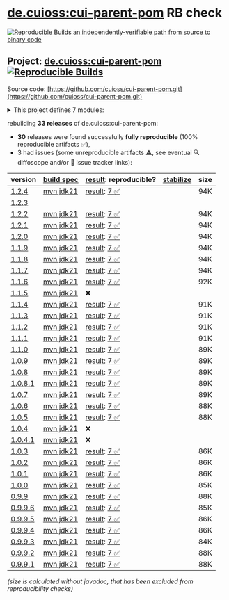 [de.cuioss:cui-parent-pom](https://central.sonatype.com/artifact/de.cuioss/cui-parent-pom/versions) RB check
=======

[![Reproducible Builds](https://reproducible-builds.org/images/logos/rb.svg) an independently-verifiable path from source to binary code](https://reproducible-builds.org/)

## Project: [de.cuioss:cui-parent-pom](https://central.sonatype.com/artifact/de.cuioss/cui-parent-pom/versions) [![Reproducible Builds](https://img.shields.io/endpoint?url=https://raw.githubusercontent.com/jvm-repo-rebuild/reproducible-central/master/content/de/cuioss/cui-parent-pom/badge.json)](https://github.com/jvm-repo-rebuild/reproducible-central/blob/master/content/de/cuioss/cui-parent-pom/README.md)

Source code: [https://github.com/cuioss/cui-parent-pom.git](https://github.com/cuioss/cui-parent-pom.git)

<details><summary>This project defines 7 modules:</summary>

* [de.cuioss:cui-java-bom](https://central.sonatype.com/artifact/de.cuioss/cui-java-bom/overview)
* [de.cuioss:cui-java-parent](https://central.sonatype.com/artifact/de.cuioss/cui-java-parent/overview)
* [de.cuioss:cui-parent-pom](https://central.sonatype.com/artifact/de.cuioss/cui-parent-pom/overview)
* [de.cuioss:java-ee-10-bom](https://central.sonatype.com/artifact/de.cuioss/java-ee-10-bom/overview)
* [de.cuioss:java-ee-bom](https://central.sonatype.com/artifact/de.cuioss/java-ee-bom/overview)
* [de.cuioss:java-ee-orthogonal](https://central.sonatype.com/artifact/de.cuioss/java-ee-orthogonal/overview)
* [de.cuioss:quarkus-bom](https://central.sonatype.com/artifact/de.cuioss/quarkus-bom/overview)
</details>

rebuilding **33 releases** of de.cuioss:cui-parent-pom:
- **30** releases were found successfully **fully reproducible** (100% reproducible artifacts :white_check_mark:),
- 3 had issues (some unreproducible artifacts :warning:, see eventual :mag: diffoscope and/or :memo: issue tracker links):

| version | [build spec](/BUILDSPEC.md) | [result](https://reproducible-builds.org/docs/jvm/): reproducible? | [stabilize](https://github.com/google/oss-rebuild/blob/main/cmd/stabilize/README.md) | size |
| -- | --------- | ------ | ------ | -- |
| [1.2.4](https://central.sonatype.com/artifact/de.cuioss/cui-parent-pom/1.2.4/pom) | [mvn jdk21](cui-parent-pom-1.2.4.buildspec) | [result](cui-parent-pom-1.2.4.buildinfo): [7 :white_check_mark: ](cui-parent-pom-1.2.4.buildcompare) | | 94K |
| [1.2.3](https://central.sonatype.com/artifact/de.cuioss/cui-parent-pom/1.2.3/pom) | | | |
| [1.2.2](https://central.sonatype.com/artifact/de.cuioss/cui-parent-pom/1.2.2/pom) | [mvn jdk21](cui-parent-pom-1.2.2.buildspec) | [result](cui-parent-pom-1.2.2.buildinfo): [7 :white_check_mark: ](cui-parent-pom-1.2.2.buildcompare) | | 94K |
| [1.2.1](https://central.sonatype.com/artifact/de.cuioss/cui-parent-pom/1.2.1/pom) | [mvn jdk21](cui-parent-pom-1.2.1.buildspec) | [result](cui-parent-pom-1.2.1.buildinfo): [7 :white_check_mark: ](cui-parent-pom-1.2.1.buildcompare) | | 94K |
| [1.2.0](https://central.sonatype.com/artifact/de.cuioss/cui-parent-pom/1.2.0/pom) | [mvn jdk21](cui-parent-pom-1.2.0.buildspec) | [result](cui-parent-pom-1.2.0.buildinfo): [7 :white_check_mark: ](cui-parent-pom-1.2.0.buildcompare) | | 94K |
| [1.1.9](https://central.sonatype.com/artifact/de.cuioss/cui-parent-pom/1.1.9/pom) | [mvn jdk21](cui-parent-pom-1.1.9.buildspec) | [result](cui-parent-pom-1.1.9.buildinfo): [7 :white_check_mark: ](cui-parent-pom-1.1.9.buildcompare) | | 94K |
| [1.1.8](https://central.sonatype.com/artifact/de.cuioss/cui-parent-pom/1.1.8/pom) | [mvn jdk21](cui-parent-pom-1.1.8.buildspec) | [result](cui-parent-pom-1.1.8.buildinfo): [7 :white_check_mark: ](cui-parent-pom-1.1.8.buildcompare) | | 94K |
| [1.1.7](https://central.sonatype.com/artifact/de.cuioss/cui-parent-pom/1.1.7/pom) | [mvn jdk21](cui-parent-pom-1.1.7.buildspec) | [result](cui-parent-pom-1.1.7.buildinfo): [7 :white_check_mark: ](cui-parent-pom-1.1.7.buildcompare) | | 94K |
| [1.1.6](https://central.sonatype.com/artifact/de.cuioss/cui-parent-pom/1.1.6/pom) | [mvn jdk21](cui-parent-pom-1.1.6.buildspec) | [result](cui-parent-pom-1.1.6.buildinfo): [7 :white_check_mark: ](cui-parent-pom-1.1.6.buildcompare) | | 92K |
| [1.1.5](https://central.sonatype.com/artifact/de.cuioss/cui-parent-pom/1.1.5/pom) | [mvn jdk21](cui-parent-pom-1.1.5.buildspec) | :x: | |
| [1.1.4](https://central.sonatype.com/artifact/de.cuioss/cui-parent-pom/1.1.4/pom) | [mvn jdk21](cui-parent-pom-1.1.4.buildspec) | [result](cui-parent-pom-1.1.4.buildinfo): [7 :white_check_mark: ](cui-parent-pom-1.1.4.buildcompare) | | 91K |
| [1.1.3](https://central.sonatype.com/artifact/de.cuioss/cui-parent-pom/1.1.3/pom) | [mvn jdk21](cui-parent-pom-1.1.3.buildspec) | [result](cui-parent-pom-1.1.3.buildinfo): [7 :white_check_mark: ](cui-parent-pom-1.1.3.buildcompare) | | 91K |
| [1.1.2](https://central.sonatype.com/artifact/de.cuioss/cui-parent-pom/1.1.2/pom) | [mvn jdk21](cui-parent-pom-1.1.2.buildspec) | [result](cui-parent-pom-1.1.2.buildinfo): [7 :white_check_mark: ](cui-parent-pom-1.1.2.buildcompare) | | 91K |
| [1.1.1](https://central.sonatype.com/artifact/de.cuioss/cui-parent-pom/1.1.1/pom) | [mvn jdk21](cui-parent-pom-1.1.1.buildspec) | [result](cui-parent-pom-1.1.1.buildinfo): [7 :white_check_mark: ](cui-parent-pom-1.1.1.buildcompare) | | 91K |
| [1.1.0](https://central.sonatype.com/artifact/de.cuioss/cui-parent-pom/1.1.0/pom) | [mvn jdk21](cui-parent-pom-1.1.0.buildspec) | [result](cui-parent-pom-1.1.0.buildinfo): [7 :white_check_mark: ](cui-parent-pom-1.1.0.buildcompare) | | 89K |
| [1.0.9](https://central.sonatype.com/artifact/de.cuioss/cui-parent-pom/1.0.9/pom) | [mvn jdk21](cui-parent-pom-1.0.9.buildspec) | [result](cui-parent-pom-1.0.9.buildinfo): [7 :white_check_mark: ](cui-parent-pom-1.0.9.buildcompare) | | 89K |
| [1.0.8](https://central.sonatype.com/artifact/de.cuioss/cui-parent-pom/1.0.8/pom) | [mvn jdk21](cui-parent-pom-1.0.8.buildspec) | [result](cui-parent-pom-1.0.8.buildinfo): [7 :white_check_mark: ](cui-parent-pom-1.0.8.buildcompare) | | 89K |
| [1.0.8.1](https://central.sonatype.com/artifact/de.cuioss/cui-parent-pom/1.0.8.1/pom) | [mvn jdk21](cui-parent-pom-1.0.8.1.buildspec) | [result](cui-parent-pom-1.0.8.1.buildinfo): [7 :white_check_mark: ](cui-parent-pom-1.0.8.1.buildcompare) | | 89K |
| [1.0.7](https://central.sonatype.com/artifact/de.cuioss/cui-parent-pom/1.0.7/pom) | [mvn jdk21](cui-parent-pom-1.0.7.buildspec) | [result](cui-parent-pom-1.0.7.buildinfo): [7 :white_check_mark: ](cui-parent-pom-1.0.7.buildcompare) | | 89K |
| [1.0.6](https://central.sonatype.com/artifact/de.cuioss/cui-parent-pom/1.0.6/pom) | [mvn jdk21](cui-parent-pom-1.0.6.buildspec) | [result](cui-parent-pom-1.0.6.buildinfo): [7 :white_check_mark: ](cui-parent-pom-1.0.6.buildcompare) | | 88K |
| [1.0.5](https://central.sonatype.com/artifact/de.cuioss/cui-parent-pom/1.0.5/pom) | [mvn jdk21](cui-parent-pom-1.0.5.buildspec) | [result](cui-parent-pom-1.0.5.buildinfo): [7 :white_check_mark: ](cui-parent-pom-1.0.5.buildcompare) | | 88K |
| [1.0.4](https://central.sonatype.com/artifact/de.cuioss/cui-parent-pom/1.0.4/pom) | [mvn jdk21](cui-parent-pom-1.0.4.buildspec) | :x: | |
| [1.0.4.1](https://central.sonatype.com/artifact/de.cuioss/cui-parent-pom/1.0.4.1/pom) | [mvn jdk21](cui-parent-pom-1.0.4.1.buildspec) | :x: | |
| [1.0.3](https://central.sonatype.com/artifact/de.cuioss/cui-parent-pom/1.0.3/pom) | [mvn jdk21](cui-parent-pom-1.0.3.buildspec) | [result](cui-parent-pom-1.0.3.buildinfo): [7 :white_check_mark: ](cui-parent-pom-1.0.3.buildcompare) | | 86K |
| [1.0.2](https://central.sonatype.com/artifact/de.cuioss/cui-parent-pom/1.0.2/pom) | [mvn jdk21](cui-parent-pom-1.0.2.buildspec) | [result](cui-parent-pom-1.0.2.buildinfo): [7 :white_check_mark: ](cui-parent-pom-1.0.2.buildcompare) | | 86K |
| [1.0.1](https://central.sonatype.com/artifact/de.cuioss/cui-parent-pom/1.0.1/pom) | [mvn jdk21](cui-parent-pom-1.0.1.buildspec) | [result](cui-parent-pom-1.0.1.buildinfo): [7 :white_check_mark: ](cui-parent-pom-1.0.1.buildcompare) | | 86K |
| [1.0.0](https://central.sonatype.com/artifact/de.cuioss/cui-parent-pom/1.0.0/pom) | [mvn jdk21](cui-parent-pom-1.0.0.buildspec) | [result](cui-parent-pom-1.0.0.buildinfo): [7 :white_check_mark: ](cui-parent-pom-1.0.0.buildcompare) | | 85K |
| [0.9.9](https://central.sonatype.com/artifact/de.cuioss/cui-parent-pom/0.9.9/pom) | [mvn jdk21](cui-parent-pom-0.9.9.buildspec) | [result](cui-parent-pom-0.9.9.buildinfo): [7 :white_check_mark: ](cui-parent-pom-0.9.9.buildcompare) | | 88K |
| [0.9.9.6](https://central.sonatype.com/artifact/de.cuioss/cui-parent-pom/0.9.9.6/pom) | [mvn jdk21](cui-parent-pom-0.9.9.6.buildspec) | [result](cui-parent-pom-0.9.9.6.buildinfo): [7 :white_check_mark: ](cui-parent-pom-0.9.9.6.buildcompare) | | 85K |
| [0.9.9.5](https://central.sonatype.com/artifact/de.cuioss/cui-parent-pom/0.9.9.5/pom) | [mvn jdk21](cui-parent-pom-0.9.9.5.buildspec) | [result](cui-parent-pom-0.9.9.5.buildinfo): [7 :white_check_mark: ](cui-parent-pom-0.9.9.5.buildcompare) | | 86K |
| [0.9.9.4](https://central.sonatype.com/artifact/de.cuioss/cui-parent-pom/0.9.9.4/pom) | [mvn jdk21](cui-parent-pom-0.9.9.4.buildspec) | [result](cui-parent-pom-0.9.9.4.buildinfo): [7 :white_check_mark: ](cui-parent-pom-0.9.9.4.buildcompare) | | 86K |
| [0.9.9.3](https://central.sonatype.com/artifact/de.cuioss/cui-parent-pom/0.9.9.3/pom) | [mvn jdk21](cui-parent-pom-0.9.9.3.buildspec) | [result](cui-parent-pom-0.9.9.3.buildinfo): [7 :white_check_mark: ](cui-parent-pom-0.9.9.3.buildcompare) | | 84K |
| [0.9.9.2](https://central.sonatype.com/artifact/de.cuioss/cui-parent-pom/0.9.9.2/pom) | [mvn jdk21](cui-parent-pom-0.9.9.2.buildspec) | [result](cui-parent-pom-0.9.9.2.buildinfo): [7 :white_check_mark: ](cui-parent-pom-0.9.9.2.buildcompare) | | 88K |
| [0.9.9.1](https://central.sonatype.com/artifact/de.cuioss/cui-parent-pom/0.9.9.1/pom) | [mvn jdk21](cui-parent-pom-0.9.9.1.buildspec) | [result](cui-parent-pom-0.9.9.1.buildinfo): [7 :white_check_mark: ](cui-parent-pom-0.9.9.1.buildcompare) | | 88K |

<i>(size is calculated without javadoc, that has been excluded from reproducibility checks)</i>
